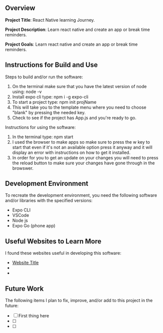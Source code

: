 ## Overview

**Project Title**:
React Native learning Journey.

**Project Description**:
Learn react native and create an app or break time reminders.

**Project Goals**:
Learn react native and create an app or break time reminders.

## Instructions for Build and Use

Steps to build and/or run the software:

1. On the terminal make sure that you have the latest version of node using: node -v
2. Install expo cli type: npm i -g expo-cli
3. To start a project type: npm init projName
4. This will take you to the template menu where you need to choose "blank"
   by pressing the needed key.
5. Check to see if the project has App.js and you're ready to go.

Instructions for using the software:

1. In the terminal type: npm start
2. I used the browser to make apps so make sure to press the w key to start that
   even if it's not an available option press it anyway and it will display an error
   with instructions on how to get it installed.
3. In order for you to get an update on your changes you will need to press the reload button
   to make sure your changes have gone through in the browswer.

## Development Environment

To recreate the development environment, you need the following software and/or libraries with the specified versions:

- Expo CLI
- VSCode
- Node js
- Expo Go (phone app)

## Useful Websites to Learn More

I found these websites useful in developing this software:

- [Website Title](Link)
-
-

## Future Work

The following items I plan to fix, improve, and/or add to this project in the future:

- [ ] First thing here
- [ ]
- [ ]
